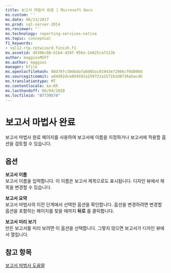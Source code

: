 ```yaml
---
title: 보고서 마법사 완료 | Microsoft Docs
ms.custom: ''
ms.date: 06/13/2017
ms.prod: sql-server-2014
ms.reviewer: ''
ms.technology: reporting-services-native
ms.topic: conceptual
f1_keywords:
- sql12.rtp.rptwizard.finish.f1
ms.assetid: d430bc08-61b4-439f-956e-2e825ca7113b
author: maggiesMSFT
ms.author: maggies
manager: kfile
ms.openlocfilehash: 08d78fc30dbdafa8d65ac01943e729b6cf0d890d
ms.sourcegitcommit: ad4d92dce894592a259721a1571b1d8736abacdb
ms.translationtype: MT
ms.contentlocale: ko-KR
ms.lasthandoff: 08/04/2020
ms.locfileid: "87739574"
---
```

# <a name="complete-the-report-wizard"></a>보고서 마법사 완료
  보고서 마법사 완료 페이지를 사용하여 보고서에 이름을 지정하거나 보고서에 적용할 옵션을 검토할 수 있습니다.  
  
## <a name="options"></a>옵션  
 **보고서 이름**  
 보고서 이름을 입력합니다. 이 이름은 보고서 제목으로도 표시됩니다. 디자인 뷰에서 제목을 변경할 수 있습니다.  
  
 **보고서 요약**  
 보고서 마법사의 이전 단계에서 선택한 옵션을 확인합니다. 옵션을 변경하려면 변경할 옵션을 포함하는 페이지를 찾을 때까지 **뒤로** 를 클릭합니다.  
  
 **보고서 미리 보기**  
 만든 보고서를 미리 보려면 이 옵션을 선택합니다. 그렇지 않으면 보고서가 디자인 뷰에서 열립니다.  
  
## <a name="see-also"></a>참고 항목  
 [보고서 마법사 도움말](../../2014/reporting-services/report-wizard-help.md)  
  
  
